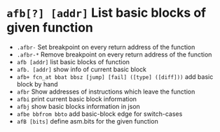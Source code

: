 <!-- TITLE: afb -->

#  `afb[?] [addr]`   List basic blocks of given function

- `.afbr-`   Set breakpoint on every return address of the function
- `.afbr-*`   Remove breakpoint on every return address of the function
- `afb [addr]`   list basic blocks of function
- `afb. [addr]`   show info of current basic block
- `afb+ fcn_at bbat bbsz [jump] [fail] ([type] ([diff]))`   add basic block by hand
- `afbr`   Show addresses of instructions which leave the function
- `afbi`   print current basic block information
- `afbj`   show basic blocks information in json
- `afbe bbfrom bbto`   add basic-block edge for switch-cases
- `afB [bits]`   define asm.bits for the given function